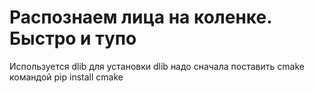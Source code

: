# Распознаем лица на коленке. Быстро и тупо

Используется dlib
для установки dlib надо сначала поставить cmake командой pip install cmake
